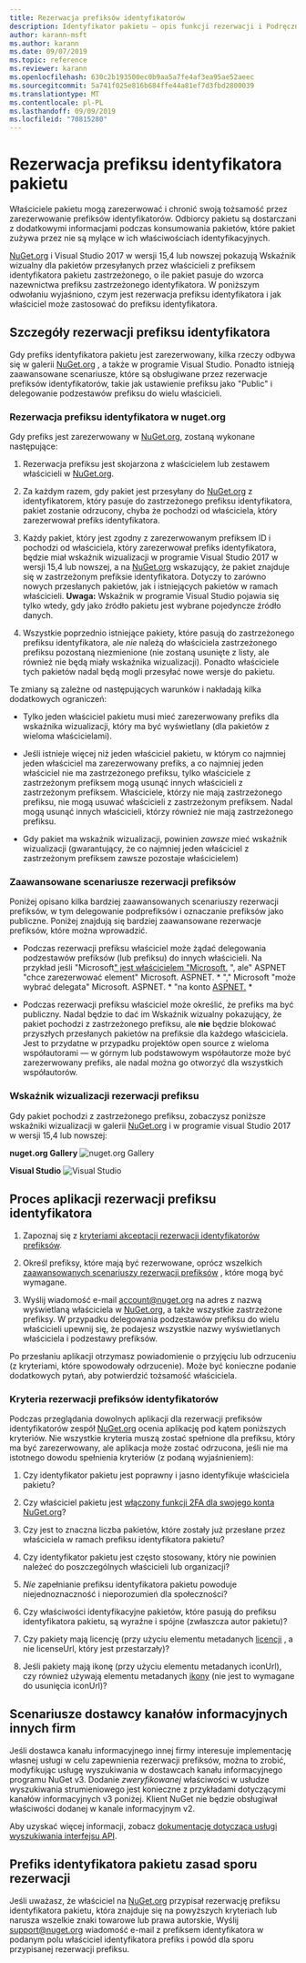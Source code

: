 ```yaml
---
title: Rezerwacja prefiksów identyfikatorów
description: Identyfikator pakietu — opis funkcji rezerwacji i Podręcznik autora.
author: karann-msft
ms.author: karann
ms.date: 09/07/2019
ms.topic: reference
ms.reviewer: karann
ms.openlocfilehash: 630c2b193500ec0b9aa5a7fe4af3ea95ae52aeec
ms.sourcegitcommit: 5a741f025e816b684ffe44a81ef7d3fbd2800039
ms.translationtype: MT
ms.contentlocale: pl-PL
ms.lasthandoff: 09/09/2019
ms.locfileid: "70815280"
---
```

# <a name="package-id-prefix-reservation"></a>Rezerwacja prefiksu identyfikatora pakietu

Właściciele pakietu mogą zarezerwować i chronić swoją tożsamość przez zarezerwowanie prefiksów identyfikatorów. Odbiorcy pakietu są dostarczani z dodatkowymi informacjami podczas konsumowania pakietów, które pakiet zużywa przez nie są mylące w ich właściwościach identyfikacyjnych. 

[NuGet.org](https://www.nuget.org/) i Visual Studio 2017 w wersji 15,4 lub nowszej pokazują Wskaźnik wizualny dla pakietów przesyłanych przez właścicieli z prefiksem identyfikatora pakietu zastrzeżonego, o ile pakiet pasuje do wzorca nazewnictwa prefiksu zastrzeżonego identyfikatora. W poniższym odwołaniu wyjaśniono, czym jest rezerwacja prefiksu identyfikatora i jak właściciel może zastosować do prefiksu identyfikatora.

## <a name="id-prefix-reservation-details"></a>Szczegóły rezerwacji prefiksu identyfikatora

Gdy prefiks identyfikatora pakietu jest zarezerwowany, kilka rzeczy odbywa się w galerii [NuGet.org](https://www.nuget.org/) , a także w programie Visual Studio. Ponadto istnieją zaawansowane scenariusze, które są obsługiwane przez rezerwacje prefiksów identyfikatorów, takie jak ustawienie prefiksu jako "Public" i delegowanie podzestawów prefiksu do wielu właścicieli.

### <a name="id-prefix-reservation-on-nugetorg"></a>Rezerwacja prefiksu identyfikatora w nuget.org

Gdy prefiks jest zarezerwowany w [NuGet.org](https://www.nuget.org/), zostaną wykonane następujące:

1. Rezerwacja prefiksu jest skojarzona z właścicielem lub zestawem właścicieli w [NuGet.org](https://www.nuget.org/).

1. Za każdym razem, gdy pakiet jest przesyłany do [NuGet.org](https://www.nuget.org/) z identyfikatorem, który pasuje do zastrzeżonego prefiksu identyfikatora, pakiet zostanie odrzucony, chyba że pochodzi od właściciela, który zarezerwował prefiks identyfikatora.

1. Każdy pakiet, który jest zgodny z zarezerwowanym prefiksem ID i pochodzi od właściciela, który zarezerwował prefiks identyfikatora, będzie miał wskaźnik wizualizacji w programie Visual Studio 2017 w wersji 15,4 lub nowszej, a na [NuGet.org](https://www.nuget.org/) wskazujący, że pakiet znajduje się w zastrzeżonym prefiksie identyfikatora. Dotyczy to zarówno nowych przesłanych pakietów, jak i istniejących pakietów w ramach właścicieli. **Uwaga:** Wskaźnik w programie Visual Studio pojawia się tylko wtedy, gdy jako źródło pakietu jest wybrane pojedyncze źródło danych.

1. Wszystkie poprzednio istniejące pakiety, które pasują do zastrzeżonego prefiksu identyfikatora, ale *nie* należą do właściciela zastrzeżonego prefiksu pozostaną niezmienione (nie zostaną usunięte z listy, ale również nie będą miały wskaźnika wizualizacji). Ponadto właściciele tych pakietów nadal będą mogli przesyłać nowe wersje do pakietu.

Te zmiany są zależne od następujących warunków i nakładają kilka dodatkowych ograniczeń:

- Tylko jeden właściciel pakietu musi mieć zarezerwowany prefiks dla wskaźnika wizualizacji, który ma być wyświetlany (dla pakietów z wieloma właścicielami).

- Jeśli istnieje więcej niż jeden właściciel pakietu, w którym co najmniej jeden właściciel ma zarezerwowany prefiks, a co najmniej jeden właściciel nie ma zastrzeżonego prefiksu, tylko właściciele z zastrzeżonym prefiksem mogą usunąć innych właścicieli z zastrzeżonym prefiksem. Właściciele, którzy nie mają zastrzeżonego prefiksu, nie mogą usuwać właścicieli z zastrzeżonym prefiksem. Nadal mogą usunąć innych właścicieli, którzy również nie mają zastrzeżonego prefiksu.

- Gdy pakiet ma wskaźnik wizualizacji, powinien *zawsze* mieć wskaźnik wizualizacji (gwarantujący, że co najmniej jeden właściciel z zastrzeżonym prefiksem zawsze pozostaje właścicielem)

### <a name="advanced-prefix-reservation-scenarios"></a>Zaawansowane scenariusze rezerwacji prefiksów

Poniżej opisano kilka bardziej zaawansowanych scenariuszy rezerwacji prefiksów, w tym delegowanie podprefiksów i oznaczanie prefiksów jako publiczne. Poniżej znajdują się bardziej zaawansowane rezerwacje prefiksów, które można wprowadzić. 

- Podczas rezerwacji prefiksu właściciel może żądać delegowania podzestawów prefiksów (lub prefiksu) do innych właścicieli. Na przykład jeśli "Microsoft[" jest właścicielem "Microsoft.](https://www.nuget.org/profiles/microsoft) ", ale" ASPNET "chce zarezerwować element" Microsoft. ASPNET.[](https://www.nuget.org/profiles/aspnet) \* "," Microsoft "może wybrać delegata" Microsoft. ASPNET.[](https://www.nuget.org/profiles/microsoft) \* "na konto [ASPNET.](https://www.nuget.org/profiles/aspnet) \*

- Podczas rezerwacji prefiksu właściciel może określić, że prefiks ma być publiczny. Nadal będzie to dać im Wskaźnik wizualny pokazujący, że pakiet pochodzi z zastrzeżonego prefiksu, ale **nie** będzie blokować przyszłych przesłanych pakietów na prefiksie dla każdego właściciela. Jest to przydatne w przypadku projektów open source z wieloma współautorami — w górnym lub podstawowym współautorze może być zarezerwowany prefiks, ale nadal można go otworzyć dla wszystkich współautorów. 

### <a name="prefix-reservation-visual-indicator"></a>Wskaźnik wizualizacji rezerwacji prefiksu

Gdy pakiet pochodzi z zastrzeżonego prefiksu, zobaczysz poniższe wskaźniki wizualizacji w galerii [NuGet.org](https://www.nuget.org/) i w programie visual Studio 2017 w wersji 15,4 lub nowszej:

**nuget.org Gallery**
![nuget.org Gallery](media/nuget-gallery-reserved-prefix.png)

**Visual Studio**
![Visual Studio](media/visual-studio-reserved-prefix.png)

## <a name="id-prefix-reservation-application-process"></a>Proces aplikacji rezerwacji prefiksu identyfikatora

1. Zapoznaj się z [kryteriami akceptacji rezerwacji identyfikatorów prefiksów](#id-prefix-reservation-criteria).

2. Określ prefiksy, które mają być rezerwowane, oprócz wszelkich [zaawansowanych scenariuszy rezerwacji prefiksów](#advanced-prefix-reservation-scenarios) , które mogą być wymagane.

3. Wyślij wiadomość e-mail [account@nuget.org](mailto:account@nuget.org) na adres z nazwą wyświetlaną właściciela w [NuGet.org](https://www.nuget.org/), a także wszystkie zastrzeżone prefiksy. W przypadku delegowania podzestawów prefiksu do wielu właścicieli upewnij się, że podajesz wszystkie nazwy wyświetlanych właściciela i podzestawy prefiksów.

Po przesłaniu aplikacji otrzymasz powiadomienie o przyjęciu lub odrzuceniu (z kryteriami, które spowodowały odrzucenie). Może być konieczne podanie dodatkowych pytań, aby potwierdzić tożsamość właściciela.

### <a name="id-prefix-reservation-criteria"></a>Kryteria rezerwacji prefiksów identyfikatorów

Podczas przeglądania dowolnych aplikacji dla rezerwacji prefiksów identyfikatorów zespół [NuGet.org](https://www.nuget.org/) ocenia aplikację pod kątem poniższych kryteriów. Nie wszystkie kryteria muszą zostać spełnione dla prefiksu, który ma być zarezerwowany, ale aplikacja może zostać odrzucona, jeśli nie ma istotnego dowodu spełnienia kryteriów (z podaną wyjaśnieniem):

1. Czy identyfikator pakietu jest poprawny i jasno identyfikuje właściciela pakietu?

1. Czy właściciel pakietu jest [włączony funkcji 2FA dla swojego konta NuGet.org](individual-accounts.md#enable-two-factor-authentication-2fa)?

1. Czy jest to znaczna liczba pakietów, które zostały już przesłane przez właściciela w ramach prefiksu identyfikatora pakietu?

1. Czy identyfikator pakietu jest często stosowany, który nie powinien należeć do poszczególnych właścicieli lub organizacji?

1. *Nie* zapełnianie prefiksu identyfikatora pakietu powoduje niejednoznaczność i nieporozumień dla społeczności?

1. Czy właściwości identyfikacyjne pakietów, które pasują do prefiksu identyfikatora pakietu, są wyraźne i spójne (zwłaszcza autor pakietu)?

1. Czy pakiety mają licencję (przy użyciu elementu metadanych [licencji](../reference/nuspec.md#license) , a nie licenseUrl, który jest przestarzały)?

1. Jeśli pakiety mają ikonę (przy użyciu elementu metadanych iconUrl), czy również używają elementu metadanych [ikony](../reference/nuspec.md#icon) (nie jest to wymagane do usunięcia iconUrl)?

## <a name="third-party-feed-provider-scenarios"></a>Scenariusze dostawcy kanałów informacyjnych innych firm

Jeśli dostawca kanału informacyjnego innej firmy interesuje implementację własnej usługi w celu zapewnienia rezerwacji prefiksów, można to zrobić, modyfikując usługę wyszukiwania w dostawcach kanału informacyjnego programu NuGet v3. Dodanie *zweryfikowanej* właściwości w usłudze wyszukiwania strumieniowego jest konieczne z przykładami dotyczącymi kanałów informacyjnych v3 poniżej. Klient NuGet nie będzie obsługiwał właściwości dodanej w kanale informacyjnym v2.

Aby uzyskać więcej informacji, zobacz [dokumentację dotyczącą usługi wyszukiwania interfejsu API](../api/search-query-service-resource.md).

## <a name="package-id-prefix-reservation-dispute-policy"></a>Prefiks identyfikatora pakietu zasad sporu rezerwacji
Jeśli uważasz, że właściciel na [NuGet.org](https://www.nuget.org) przypisał rezerwację prefiksu identyfikatora pakietu, która znajduje się na powyższych kryteriach lub narusza wszelkie znaki towarowe lub prawa autorskie, Wyślij [support@nuget.org](mailto:support@nuget.org) wiadomość e-mail z prefiksem identyfikatora w podanym polu właściciel identyfikatora prefiks i powód dla sporu przypisanej rezerwacji prefiksu.

